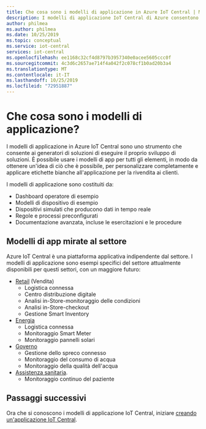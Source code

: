 ```yaml
---
title: Che cosa sono i modelli di applicazione in Azure IoT Central | Microsoft Docs
description: I modelli di applicazione IoT Central di Azure consentono di passare allo sviluppo di soluzioni Internet.
author: philmea
ms.author: philmea
ms.date: 10/25/2019
ms.topic: conceptual
ms.service: iot-central
services: iot-central
ms.openlocfilehash: ee1168c32cf4d8797b3957340e0acee5605ccc0f
ms.sourcegitcommit: 4c3d6c2657ae714f4a042f2c078cf1b0ad20b3a4
ms.translationtype: MT
ms.contentlocale: it-IT
ms.lasthandoff: 10/25/2019
ms.locfileid: "72951887"
---
```

# <a name="what-are-application-templates"></a>Che cosa sono i modelli di applicazione?

I modelli di applicazione in Azure IoT Central sono uno strumento che consente ai generatori di soluzioni di eseguire il proprio sviluppo di soluzioni. È possibile usare i modelli di app per tutti gli elementi, in modo da ottenere un'idea di ciò che è possibile, per personalizzare completamente e applicare etichette bianche all'applicazione per la rivendita ai clienti.

I modelli di applicazione sono costituiti da:

- Dashboard operatore di esempio
- Modelli di dispositivo di esempio
- Dispositivi simulati che producono dati in tempo reale
- Regole e processi preconfigurati
- Documentazione avanzata, incluse le esercitazioni e le procedure

## <a name="industry-focused-app-templates"></a>Modelli di app mirate al settore

Azure IoT Central è una piattaforma applicativa indipendente dal settore. I modelli di applicazione sono esempi specifici del settore attualmente disponibili per questi settori, con un maggiore futuro:

- [Retail](../retail/overview-iot-central-retail-pnp.md) (Vendita)
  - Logistica connessa
  - Centro distribuzione digitale
  - Analisi in-Store-monitoraggio delle condizioni
  - Analisi in-Store-checkout
  - Gestione Smart Inventory
- [Energia](../energy/overview-iot-central-energy.md)
  - Logistica connessa
  - Monitoraggio Smart Meter
  - Monitoraggio pannelli solari
- [Governo](../government/overview-iot-central-government.md)
  - Gestione dello spreco connesso
  - Monitoraggio del consumo di acqua
  - Monitoraggio della qualità dell'acqua
- [Assistenza sanitaria](../healthcare/overview-iot-central-healthcare.md).
  - Monitoraggio continuo del paziente

## <a name="next-steps"></a>Passaggi successivi

Ora che si conoscono i modelli di applicazione IoT Central, iniziare [creando un'applicazione IoT Central](quick-deploy-iot-central-pnp.md).